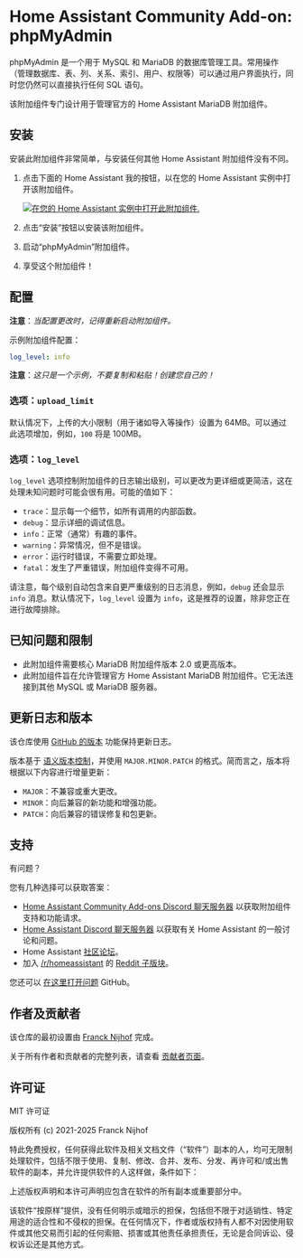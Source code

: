 # Home Assistant Community Add-on: phpMyAdmin

phpMyAdmin 是一个用于 MySQL 和 MariaDB 的数据库管理工具。常用操作（管理数据库、表、列、关系、索引、用户、权限等）可以通过用户界面执行，同时您仍然可以直接执行任何 SQL 语句。

该附加组件专门设计用于管理官方的 Home Assistant MariaDB 附加组件。

## 安装

安装此附加组件非常简单，与安装任何其他 Home Assistant 附加组件没有不同。

1. 点击下面的 Home Assistant 我的按钮，以在您的 Home Assistant 实例中打开该附加组件。

   [![在您的 Home Assistant 实例中打开此附加组件.][addon-badge]][addon]

1. 点击“安装”按钮以安装该附加组件。
1. 启动“phpMyAdmin”附加组件。
1. 享受这个附加组件！

## 配置

**注意**：_当配置更改时，记得重新启动附加组件。_

示例附加组件配置：

```yaml
log_level: info
```

**注意**：_这只是一个示例，不要复制和粘贴！创建您自己的！_

### 选项：`upload_limit`

默认情况下，上传的大小限制（用于诸如导入等操作）设置为 64MB。可以通过此选项增加，例如，`100` 将是 100MB。

### 选项：`log_level`

`log_level` 选项控制附加组件的日志输出级别，可以更改为更详细或更简洁，这在处理未知问题时可能会很有用。可能的值如下：

- `trace`：显示每一个细节，如所有调用的内部函数。
- `debug`：显示详细的调试信息。
- `info`：正常（通常）有趣的事件。
- `warning`：异常情况，但不是错误。
- `error`：运行时错误，不需要立即处理。
- `fatal`：发生了严重错误，附加组件变得不可用。

请注意，每个级别自动包含来自更严重级别的日志消息，例如，`debug` 还会显示 `info` 消息。默认情况下，`log_level` 设置为 `info`，这是推荐的设置，除非您正在进行故障排除。

## 已知问题和限制

- 此附加组件需要核心 MariaDB 附加组件版本 2.0 或更高版本。
- 此附加组件旨在允许管理官方 Home Assistant MariaDB 附加组件。它无法连接到其他 MySQL 或 MariaDB 服务器。

## 更新日志和版本

该仓库使用 [GitHub 的版本][releases] 功能保持更新日志。

版本基于 [语义版本控制][semver]，并使用 `MAJOR.MINOR.PATCH` 的格式。简而言之，版本将根据以下内容进行增量更新：

- `MAJOR`：不兼容或重大更改。
- `MINOR`：向后兼容的新功能和增强功能。
- `PATCH`：向后兼容的错误修复和包更新。

## 支持

有问题？

您有几种选择可以获取答案：

- [Home Assistant Community Add-ons Discord 聊天服务器][discord] 以获取附加组件支持和功能请求。
- [Home Assistant Discord 聊天服务器][discord-ha] 以获取有关 Home Assistant 的一般讨论和问题。
- Home Assistant [社区论坛][forum]。
- 加入 [/r/homeassistant][reddit] 的 [Reddit 子版块][reddit]。

您还可以 [在这里打开问题][issue] GitHub。

## 作者及贡献者

该仓库的最初设置由 [Franck Nijhof][frenck] 完成。

关于所有作者和贡献者的完整列表，请查看 [贡献者页面][contributors]。

## 许可证

MIT 许可证

版权所有 (c) 2021-2025 Franck Nijhof

特此免费授权，任何获得此软件及相关文档文件（“软件”）副本的人，均可无限制处理软件，包括不限于使用、复制、修改、合并、发布、分发、再许可和/或出售软件的副本，并允许提供软件的人这样做，条件如下：

上述版权声明和本许可声明应包含在软件的所有副本或重要部分中。

该软件“按原样”提供，没有任何明示或暗示的担保，包括但不限于对适销性、特定用途的适合性和不侵权的担保。在任何情况下，作者或版权持有人都不对因使用软件或其他交易而引起的任何索赔、损害或其他责任承担责任，无论是合同诉讼、侵权诉讼还是其他方式。

[addon-badge]: https://my.home-assistant.io/badges/supervisor_addon.svg
[addon]: https://my.home-assistant.io/redirect/supervisor_addon/?addon=a0d7b954_phpmyadmin&repository_url=https%3A%2F%2Fgithub.com%2Fhassio-addons%2Frepository
[contributors]: https://github.com/hassio-addons/addon-phpmyadmin/graphs/contributors
[discord-ha]: https://discord.gg/c5DvZ4e
[discord]: https://discord.me/hassioaddons
[forum]: https://community.home-assistant.io/t/home-assistant-community-add-on-phpmyadmin/171729?u=frenck
[frenck]: https://github.com/frenck
[issue]: https://github.com/hassio-addons/addon-phpmyadmin/issues
[reddit]: https://reddit.com/r/homeassistant
[releases]: https://github.com/hassio-addons/addon-phpmyadmin/releases
[semver]: https://semver.org/spec/v2.0.0.html